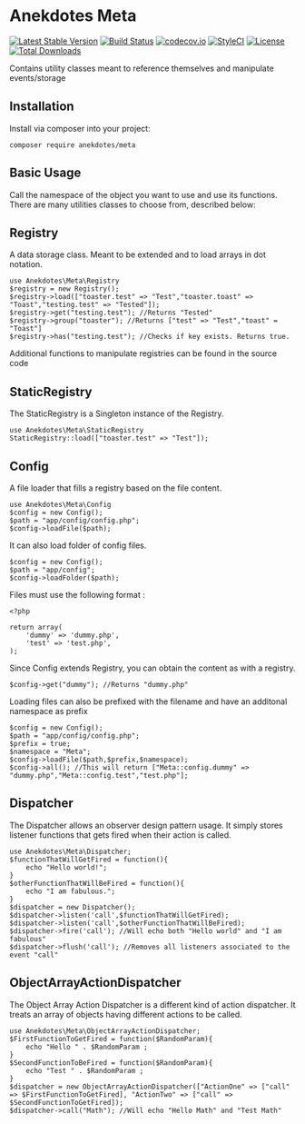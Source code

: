 # Anekdotes Meta

[![Latest Stable Version](https://poser.pugx.org/anekdotes/meta/v/stable)](https://packagist.org/packages/anekdotes/meta)
[![Build Status](https://travis-ci.org/anekdotes/meta.svg)](https://travis-ci.org/anekdotes/meta)
[![codecov.io](https://codecov.io/gh/anekdotes/meta/branch/master/graph/badge.svg)](https://codecov.io/github/anekdotes/meta?branch=master)
[![StyleCI](https://styleci.io/repos/57909394/shield?style=flat)](https://styleci.io/repos/57909394)
[![License](https://poser.pugx.org/anekdotes/meta/license)](https://packagist.org/packages/anekdotes/meta)
[![Total Downloads](https://poser.pugx.org/anekdotes/meta/downloads)](https://packagist.org/packages/anekdotes/meta)

Contains utility classes meant to reference themselves and manipulate events/storage

## Installation

Install via composer into your project:

    composer require anekdotes/meta

## Basic Usage

Call the namespace of the object you want to use and use its functions. There are many utilities classes to choose from, described below:

## Registry

A data storage class. Meant to be extended and to load arrays in dot notation. 

    use Anekdotes\Meta\Registry
    $registry = new Registry();
    $registry->load(["toaster.test" => "Test","toaster.toast" => "Toast","testing.test" => "Tested"]);
    $registry->get("testing.test"); //Returns "Tested"
    $registry->group("toaster"); //Returns ["test" => "Test","toast" = "Toast"]
    $registry->has("testing.test"); //Checks if key exists. Returns true.

Additional functions to manipulate registries can be found in the source code

## StaticRegistry

The StaticRegistry is a Singleton instance of the Registry. 

    use Anekdotes\Meta\StaticRegistry
    StaticRegistry::load(["toaster.test" => "Test"]);

## Config

A file loader that fills a registry based on the file content.

    use Anekdotes\Meta\Config
    $config = new Config();
    $path = "app/config/config.php";
    $config->loadFile($path);

It can also load folder of config files.
    
    $config = new Config();
    $path = "app/config";
    $config->loadFolder($path);

Files must use the following format :

    <?php

    return array(
        'dummy' => 'dummy.php',
        'test' => 'test.php',
    );

Since Config extends Registry, you can obtain the content as with a registry.

    $config->get("dummy"); //Returns "dummy.php"

Loading files can also be prefixed with the filename and have an additonal namespace as prefix

    $config = new Config();
    $path = "app/config/config.php";
    $prefix = true;
    $namespace = "Meta";
    $config->loadFile($path,$prefix,$namespace); 
    $config->all(); //This will return ["Meta::config.dummy" => "dummy.php","Meta::config.test","test.php"];

## Dispatcher

The Dispatcher allows an observer design pattern usage. It simply stores listener functions that gets fired when their action is called.

    use Anekdotes\Meta\Dispatcher;
    $functionThatWillGetFired = function(){
        echo "Hello world!";
    }
    $otherFunctionThatWillBeFired = function(){
        echo "I am fabulous.";
    }
    $dispatcher = new Dispatcher();
    $dispatcher->listen('call',$functionThatWillGetFired);
    $dispatcher->listen('call',$otherFunctionThatWillBeFired);
    $dispatcher->fire('call'); //Will echo both "Hello world" and "I am fabulous"
    $dispatcher->flush('call'); //Removes all listeners associated to the event "call"

## ObjectArrayActionDispatcher

The Object Array Action Dispatcher is a different kind of action dispatcher. It treats an array of objects having different actions to be called.

    use Anekdotes\Meta\ObjectArrayActionDispatcher;
    $FirstFunctionToGetFired = function($RandomParam){
        echo "Hello " . $RandomParam ;
    }
    $SecondFunctionToBeFired = function($RandomParam){
        echo "Test " . $RandomParam ;
    }
    $dispatcher = new ObjectArrayActionDispatcher(["ActionOne" => ["call" => $FirstFunctionToGetFired], "ActionTwo" => ["call" => $SecondFunctionToGetFired]);
    $dispatcher->call("Math"); //Will echo "Hello Math" and "Test Math"

